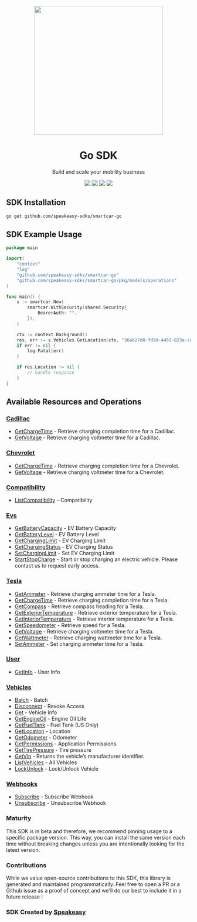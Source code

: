 <div align="center">
    <img src="https://user-images.githubusercontent.com/6267663/232771888-a65b182b-9ae7-42f3-9bbe-85658a61b9e3.svg" width="350px">
    <h1>Go SDK</h1>
   <p>Build and scale your mobility business</p>
   <a href="https://smartcar.com/docs/api/"><img src="https://img.shields.io/static/v1?label=Docs&message=API Ref&color=000&style=for-the-badge" /></a>
   <a href="https://github.com/speakeasy-sdks/smartcar-go/actions"><img src="https://img.shields.io/github/actions/workflow/status/speakeasy-sdks/smartcar-go/speakeasy_sdk_generation.yml?style=for-the-badge" /></a>
  <a href="https://opensource.org/licenses/MIT"><img src="https://img.shields.io/badge/License-MIT-blue.svg?style=for-the-badge" /></a>
  <a href="https://github.com/speakeasy-sdks/smartcar-go/releases"><img src="https://img.shields.io/github/v/release/speakeasy-sdks/smartcar-go?sort=semver&style=for-the-badge" /></a>
</div>

<!-- Start SDK Installation -->
## SDK Installation

```bash
go get github.com/speakeasy-sdks/smartcar-go
```
<!-- End SDK Installation -->

## SDK Example Usage
<!-- Start SDK Example Usage -->
```go
package main

import(
	"context"
	"log"
	"github.com/speakeasy-sdks/smartcar-go"
	"github.com/speakeasy-sdks/smartcar-go/pkg/models/operations"
)

func main() {
    s := smartcar.New(
        smartcar.WithSecurity(shared.Security{
            BearerAuth: "",
        }),
    )

    ctx := context.Background()
    res, err := s.Vehicles.GetLocation(ctx, "36ab27d0-fd9d-4455-823a-ce30af709ffc")
    if err != nil {
        log.Fatal(err)
    }

    if res.Location != nil {
        // handle response
    }
}
```
<!-- End SDK Example Usage -->

<!-- Start SDK Available Operations -->
## Available Resources and Operations


### [Cadillac](docs/cadillac/README.md)

* [GetChargeTime](docs/cadillac/README.md#getchargetime) - Retrieve charging completion time for a Cadillac.
* [GetVoltage](docs/cadillac/README.md#getvoltage) - Retrieve charging voltmeter time for a Cadillac.

### [Chevrolet](docs/chevrolet/README.md)

* [GetChargeTime](docs/chevrolet/README.md#getchargetime) - Retrieve charging completion time for a Chevrolet.
* [GetVoltage](docs/chevrolet/README.md#getvoltage) - Retrieve charging voltmeter time for a Chevrolet.

### [Compatibility](docs/compatibility/README.md)

* [ListCompatibility](docs/compatibility/README.md#listcompatibility) - Compatibility

### [Evs](docs/evs/README.md)

* [GetBatteryCapacity](docs/evs/README.md#getbatterycapacity) - EV Battery Capacity
* [GetBatteryLevel](docs/evs/README.md#getbatterylevel) - EV Battery Level
* [GetChargingLimit](docs/evs/README.md#getcharginglimit) - EV Charging Limit
* [GetChargingStatus](docs/evs/README.md#getchargingstatus) - EV Charging Status
* [SetChargingLimit](docs/evs/README.md#setcharginglimit) - Set EV Charging Limit
* [StartStopCharge](docs/evs/README.md#startstopcharge) - Start or stop charging an electric vehicle. Please contact us to request early access.

### [Tesla](docs/tesla/README.md)

* [GetAmmeter](docs/tesla/README.md#getammeter) - Retrieve charging ammeter time for a Tesla.
* [GetChargeTime](docs/tesla/README.md#getchargetime) - Retrieve charging completion time for a Tesla.
* [GetCompass](docs/tesla/README.md#getcompass) - Retrieve compass heading for a Tesla.
* [GetExteriorTemperature](docs/tesla/README.md#getexteriortemperature) - Retrieve exterior temperature for a Tesla.
* [GetInteriorTemperature](docs/tesla/README.md#getinteriortemperature) - Retrieve interior temperature for a Tesla.
* [GetSpeedometer](docs/tesla/README.md#getspeedometer) - Retrieve speed for a Tesla.
* [GetVoltage](docs/tesla/README.md#getvoltage) - Retrieve charging voltmeter time for a Tesla.
* [GetWattmeter](docs/tesla/README.md#getwattmeter) - Retrieve charging wattmeter time for a Tesla.
* [SetAmmeter](docs/tesla/README.md#setammeter) - Set charging ammeter time for a Tesla.

### [User](docs/user/README.md)

* [GetInfo](docs/user/README.md#getinfo) - User Info

### [Vehicles](docs/vehicles/README.md)

* [Batch](docs/vehicles/README.md#batch) - Batch
* [Disconnect](docs/vehicles/README.md#disconnect) - Revoke Access
* [Get](docs/vehicles/README.md#get) - Vehicle Info
* [GetEngineOil](docs/vehicles/README.md#getengineoil) - Engine Oil Life
* [GetFuelTank](docs/vehicles/README.md#getfueltank) - Fuel Tank (US Only)
* [GetLocation](docs/vehicles/README.md#getlocation) - Location
* [GetOdometer](docs/vehicles/README.md#getodometer) - Odometer
* [GetPermissions](docs/vehicles/README.md#getpermissions) - Application Permissions
* [GetTirePressure](docs/vehicles/README.md#gettirepressure) - Tire pressure
* [GetVin](docs/vehicles/README.md#getvin) - Returns the vehicle’s manufacturer identifier.
* [ListVehicles](docs/vehicles/README.md#listvehicles) - All Vehicles
* [LockUnlock](docs/vehicles/README.md#lockunlock) - Lock/Unlock Vehicle

### [Webhooks](docs/webhooks/README.md)

* [Subscribe](docs/webhooks/README.md#subscribe) - Subscribe Webhook
* [Unsubscribe](docs/webhooks/README.md#unsubscribe) - Unsubscribe Webhook
<!-- End SDK Available Operations -->

### Maturity

This SDK is in beta and therefore, we recommend pinning usage to a specific package version.
This way, you can install the same version each time without breaking changes unless you are intentionally
looking for the latest version.

### Contributions

While we value open-source contributions to this SDK, this library is generated and maintained programmatically.
Feel free to open a PR or a Github issue as a proof of concept and we'll do our best to include it in a future release !

### SDK Created by [Speakeasy](https://docs.speakeasyapi.dev/docs/using-speakeasy/client-sdks)
